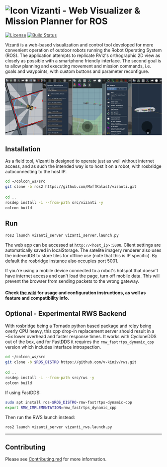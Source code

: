 # <img src="vizanti_server/public/assets/icon/512.png" alt="Icon" title="Grid" width="50" height="50"/> Vizanti - Web Visualizer & Mission Planner for ROS

[![License](https://img.shields.io/badge/License-BSD_3--Clause-blue.png)](https://opensource.org/licenses/BSD-3-Clause) [![Build Status](https://build.ros2.org/buildStatus/icon?job=Hdev__vizanti__ubuntu_jammy_amd64)](https://build.ros2.org/job/Hdev__vizanti__ubuntu_jammy_amd64/)

Vizanti is a web-based visualization and control tool developed for more convenient operation of outdoor robots running the Robot Operating System (ROS). The application attempts to replicate RViz's orthographic 2D view as closely as possible with a smartphone friendly interface. The second goal is to allow planning and executing movement and mission commands, i.e. goals and waypoints, with custom buttons and parameter reconfigure.

<img src="vizanti_server/public/assets/icon/preview.jpg" alt=""/> 

## Installation

As a field tool, Vizanti is designed to operate just as well without internet access, and as such the intended way is to host it on a robot, with rosbridge autoconnecting to the host IP.

```bash
cd ~/colcon_ws/src
git clone -b ros2 https://github.com/MoffKalast/vizanti.git

cd ..
rosdep install -i --from-path src/vizanti -y
colcon build
```


## Run
```bash
ros2 launch vizanti_server vizanti_server.launch.py
```
The web app can be accessed at `http://<host_ip>:5000`. Client settings are automatically saved in localStorage. The satelite imagery renderer also uses the indexedDB to store tiles for offline use (note that this is IP specific). By default the rosbridge instance also occupies port 5001.

If you're using a mobile device connected to a robot's hotspot that doesn't have internet access and can't load the page, turn off mobile data. This will prevent the browser from sending packets to the wrong gateway.

####  Check [the wiki](https://github.com/MoffKalast/vizanti/wiki) for usage and configuration instructions, as well as feature and compatibility info.

## Optional - Experimental RWS Backend

With rosbridge being a Tornado python based package and rclpy being overly CPU heavy, this cpp drop-in replacement server should result in a ~5x lower overhead and faster response times. It works with CycloneDDS out of the box, and for FastDDS it requires the `rmw_fastrtps_dynamic_cpp` version which includes interface introspection.

```bash
cd ~/colcon_ws/src
git clone -b $ROS_DISTRO https://github.com/v-kiniv/rws.git

cd ..
rosdep install -i --from-path src/rws -y 
colcon build
```

If using FastDDS:

```bash
sudo apt install ros-$ROS_DISTRO-rmw-fastrtps-dynamic-cpp
export RMW_IMPLEMENTATION=rmw_fastrtps_dynamic_cpp
```

Then run the RWS launch instead:

```bash
ros2 launch vizanti_server vizanti_rws.launch.py
```

----

## Contributing

Please see [Contributing.md](Contributing.md) for more information.
